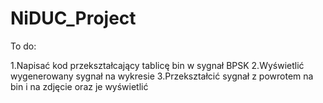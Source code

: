 # NiDUC_Project

To do:

1.Napisać kod przekształcający tablicę bin w sygnał BPSK
2.Wyświetlić wygenerowany sygnał na wykresie
3.Przekształcić sygnał z powrotem na bin i na zdjęcie oraz je wyświetlić
